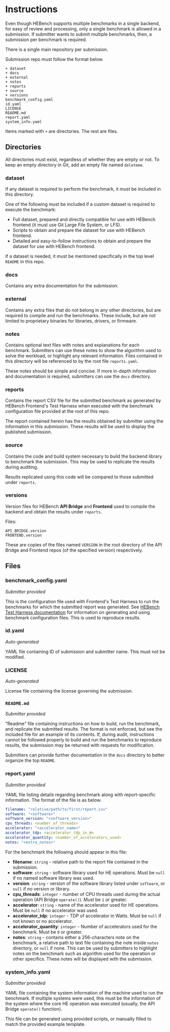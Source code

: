 # Instructions
Even though HEBench supports multiple benchmarks in a single backend, for easy of review and processing, only a single benchmark is allowed in a submission. If submitter wants to submit multiple benchmarks, then, a submission per benchmark is required.

There is a single main repository per submission.

Submission repo must follow the format below.

```
+ dataset
+ docs
+ external
+ notes
+ reports
+ source
+ versions
benchmark_config.yaml
id.yaml
LICENSE
README.md
report.yaml
system_info.yaml
```

Items marked with `+` are directories. The rest are files.

## Directories

All directories must exist, regardless of whether they are empty or not. To keep an empty directory in Git, add an empty file named `deleteme`.

### dataset
If any dataset is required to perform the benchmark, it must be included in this directory.

One of the following must be included if a custom dataset is required to execute the benchmark:

- Full dataset, prepared and directly compatible for use with HEBench frontend (it must use Git Large File System, or LFS).
- Scripts to obtain and prepare the dataset for use with HEBench frontend.
- Detailed and easy-to-follow instructions to obtain and prepare the dataset for use with HEBench frontend.

If a dataset is needed, it must be mentioned specifically in the top level `README` in this repo.

### docs
Contains any extra documentation for the submission.

### external
Contains any extra files that do not belong in any other directories, but are required to compile and run the benchmarks. These include, but are not limited to proprietary binaries for libraries, drivers, or firmware.

### notes
Contains optional text files with notes and explanations for each benchmark. Submitters can use these notes to show the algorithm used to solve the workload, or highlight any relevant information. Files contained in this directory will be referenced to by the root file `reports.yaml`.

These notes should be simple and concise. If more in-depth information and documentation is required, submitters can use the `docs` directory.

### reports
Contains the report CSV file for the submitted benchmark as generated by HEBench Frontend's Test Harness when executed with the benchmark configuration file provided at the root of this repo.

The report contained herein has the results obtained by submitter using the information in this submission. These results will be used to display the published submission.

### source
Contains the code and build system necessary to build the backend library to benchmark the submission. This may be used to replicate the results during auditing.

Results replicated using this code will be compared to those submitted under `reports`.

### versions
Version files for HEBench **API Bridge** and **Frontend** used to compile the backend and obtain the results under `reports`.

Files:

```
API_BRIDGE.version
FRONTEND.version
```

These are copies of the files named `VERSION` in the root directory of the API Bridge and Frontend repos (of the specified version) respectively.

## Files

### benchmark_config.yaml
*Submitter provided*

This is the configuration file used with Frontend's Test Harness to run the benchmarks for which the submitted report was generated. See [HEBench Test Harness documentation](https://hebench.github.io/frontend/test_harness_usage_guide.html) for information on generating and using benchmark configuration files. This is used to reproduce results.

### id.yaml
*Auto-generated*

YAML file containing ID of submission and submitter name. This must not be modified.

### LICENSE
*Auto-generated*

License file containing the license governing the submission.

### `README.md`
*Submitter provided*

"Readme" file containing instructions on how to build, run the benchmark, and replicate the submitted results. The format is not enforced, but see the included file for an example of its contents. If, during audit, instructions cannot be followed properly to build and run the benchmarks to reproduce results, the submission may be returned with requests for modification.

Submitters can provide further documentation in the `docs` directory to better organize the top `README`.

### report.yaml
*Submitter provided*

YAML file listing details regarding benchmark along with report-specific information. The format of the file is as below.
```yaml
filename: "relative/path/to/first/report.csv"
software: "<software>"
software_version: "<software_version>"
cpu_threads: <number_of_threads>
accelerator: "<accelerator_name>"
accelerator_tdp: <accelerator_tdp_in_W>
accelerator_quantity: <number_of_accelerators_used>
notes: "<extra_notes>"
```

For the benchmark the following should appear in this file:

- **filename**: `string` - relative path to the report file contained in the submission.
- **software**: `string` - software library used for HE operations. Must be `null` if no named software library was used.
- **version**: `string` - version of the software library listed under `software`, or `null` if no version or library.
- **cpu_threads**: `integer` - number of CPU threads used during the actual operation (API Bridge `operate()`). Must be `1` or greater.
- **accelerator**: `string` - name of the accelerator used for HE operations. Must be `null` if no accelerator was used.
- **accelerator_tdp**: `integer` - TDP of accelerator in Watts. Must be `null` if not known or no accelerator.
- **accelerator_quantity**: `integer` - Number of accelerators used for the benchmark. Must be `0` or greater.
- **notes**: `string` - contains either a 256-characters note on the benchmark, a relative path to text file containing the note inside `notes` directory, or `null` if none. This can be used by submitters to highlight notes on the benchmark such as algorithm used for the operation or other specifics. These notes will be displayed with the submission.

### system_info.yaml
*Submitter provided*

YAML file containing the system information of the machine used to run the benchmark. If multiple systems were used, this must be the information of the system where the core HE operation was executed (usually, the API Bridge `operate()` function).

This file can be generated using provided scripts, or manually filled to match the provided example template.

